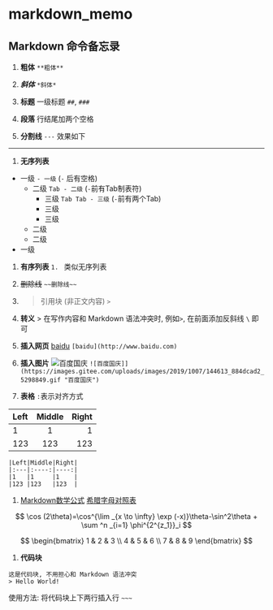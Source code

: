 # markdown_memo

##  Markdown 命令备忘录

1. **粗体** `**粗体**`

1. ***斜体*** `*斜体*`

1. **标题** 一级标题 `##`, `###`

1. **段落** 行结尾加两个空格

1. **分割线** `---` 效果如下
---

1. **无序列表**
- 一级 `- 一级` (`-` 后有空格)
    - 二级 `Tab - 二级` (`-`前有Tab制表符)
        - 三级 `Tab Tab - 三级` (`-`前有两个Tab)
        - 三级
        - 三级
    - 二级
    - 二级
- 一级

1. **有序列表** `1. ` 类似无序列表

1. ~~删除线~~ `~~删除线~~`

1. > 引用块 (非正文内容) `>`

1. **转义** \> 在写作内容和 Markdown 语法冲突时, 例如`>`, 在前面添加反斜线 `\` 即可

1. **插入网页** [baidu](http://www.baidu.com "百度") `[baidu](http://www.baidu.com)`

1. **插入图片** ![百度国庆](https://images.gitee.com/uploads/images/2019/1007/144613_884dcad2_5298849.gif "百度国庆") `![百度国庆]](https://images.gitee.com/uploads/images/2019/1007/144613_884dcad2_5298849.gif "百度国庆")`

1. **表格** `:`表示对齐方式

|Left|Middle|Right|
|:---|:----:|----:|
|1   |1     |1    |
|123 |123   |123  |
~~~
|Left|Middle|Right|
|:---|:----:|----:|
|1   |1     |1    |
|123 |123   |123  |
~~~

1. [Markdown数学公式](https://blog.csdn.net/katherine_hsr/article/details/79179622)
[希腊字母对照表](https://www.rapidtables.com/math/symbols/greek_alphabet.html)

$$ \cos (2\theta)=\cos^{\lim _{x \to \infty} \exp (-x)}\theta-\sin^2\theta + \sum ^n _{i=1} \phi^{2^{z_1}}_i $$

$$
\begin{bmatrix}
1 & 2 & 3 \\
4 & 5 & 6 \\
7 & 8 & 9
\end{bmatrix}
$$

1. **代码块**
~~~
这是代码块, 不用担心和 Markdown 语法冲突
> Hello World!
~~~

使用方法: 将代码块上下两行插入行 `~~~`
